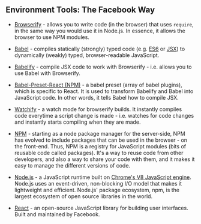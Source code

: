 ## Environment Tools: The Facebook Way

- <a href="http://browserify.org/" target="_blank" rel="noopener">Browserify</a> - allows you to write code (in the browser) that uses `require`, in the same way you would use it in Node.js. In essence, it allows the browser to use NPM modules.

- <a href="https://babeljs.io/" target="_blank">Babel</a> - compiles statically (strongly) typed code (e.g. <a href="http://www.ecma-international.org/ecma-262/6.0/index.html" target="_blank">ES6</a> or <a href="https://jsx.github.io/" target="_blank">JSX</a>) to dynamically (weakly) typed, browser-readable JavaScript.

- <a href="https://github.com/babel/babelify" target="_blank">Babelify</a> - compile JSX code to work with Browserify - i.e. allows you to use Babel with Browserify.

- <a href="https://www.npmjs.com/package/babel-preset-react" target="_blank">Babel-Preset-React (NPM)</a> - a babel preset (array of babel plugins), which is specific to React. It is used to transform Babelify and Babel into JavaScript code. In other words, it tells Babel how to compile JSX.

- <a href="https://github.com/substack/watchify" target="_blank">Watchify</a> - a watch mode for browserify builds. It instantly compiles code everytime a script change is made - i.e. watches for code changes and instantly starts compiling when they are made.

- <a href="https://www.npmjs.com/" target="_blank">NPM</a> - starting as a node package manager for the server-side, NPM has evolved to include packages that can be used in the browser - on the front-end. Thus, NPM is a registry for JavaScript modules (bits of reusable code called packages). It's a way to reuse code from other developers, and also a way to share your code with them, and it makes it easy to manage the different versions of code.

- <a href="https://nodejs.org/en/" target="_blank">Node.js</a> - a JavaScript runtime built on <a href="https://developers.google.com/v8/" target="_blank">Chrome's V8 JavaScript engine</a>. Node.js uses an event-driven, non-blocking I/O model that makes it lightweight and efficient. Node.js' package ecosystem, npm, is the largest ecosystem of open source libraries in the world.

- <a href="https://facebook.github.io/react/" target="_blank">React</a> - an open-source JavaScript library for building user interfaces. Built and maintained by Facebook.
